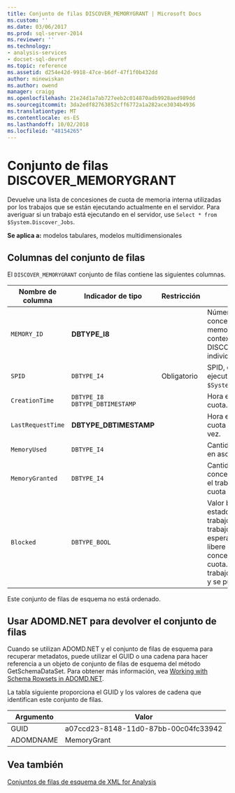 ```yaml
---
title: Conjunto de filas DISCOVER_MEMORYGRANT | Microsoft Docs
ms.custom: ''
ms.date: 03/06/2017
ms.prod: sql-server-2014
ms.reviewer: ''
ms.technology:
- analysis-services
- docset-sql-devref
ms.topic: reference
ms.assetid: d254e42d-9918-47ce-b6df-47f1f0b432dd
author: minewiskan
ms.author: owend
manager: craigg
ms.openlocfilehash: 21e24d1a7ab727eeb2c014870adb9928aed989dd
ms.sourcegitcommit: 3da2edf82763852cff6772a1a282ace3034b4936
ms.translationtype: MT
ms.contentlocale: es-ES
ms.lasthandoff: 10/02/2018
ms.locfileid: "48154265"
---
```

# <a name="discovermemorygrant-rowset"></a>Conjunto de filas DISCOVER_MEMORYGRANT
  Devuelve una lista de concesiones de cuota de memoria interna utilizadas por los trabajos que se están ejecutando actualmente en el servidor. Para averiguar si un trabajo está ejecutando en el servidor, use `Select * from $System.Discover_Jobs`.  
  
 **Se aplica a:** modelos tabulares, modelos multidimensionales  
  
## <a name="rowset-columns"></a>Columnas del conjunto de filas  
 El `DISCOVER_MEMORYGRANT` conjunto de filas contiene las siguientes columnas.  
  
|Nombre de columna|Indicador de tipo|Restricción|Descripción|  
|-----------------|--------------------|-----------------|-----------------|  
|`MEMORY_ID`|**DBTYPE_I8**||Número que identifica la concesión de cuota de memoria. Único en el contexto de una solicitud de DISCOVER_MEMORYGRANT individual.|  
|`SPID`|`DBTYPE_I4`|Obligatorio|SPID, que puede obtener ejecutando `Select * from $System.Discover_Sessions`.|  
|`CreationTime`|`DBTYPE_I8 DBTYPE_DBTIMESTAMP`||Hora en que se concedió la cuota.|  
|`LastRequestTime`|**DBTYPE_DBTIMESTAMP**||Hora en que la solicitud de cuota se modificó por última vez.|  
|`MemoryUsed`|`DBTYPE_I4`||Cantidad de memoria usada en asociación con la cuota.|  
|`MemoryGranted`|`DBTYPE_I4`||Cantidad de memoria concedida para que la use el trabajo que obtiene la cuota de memoria.|  
|`Blocked`|`DBTYPE_BOOL`||Valor booleano que indica el estado del bloqueo del trabajo. True indica que el trabajo está bloqueado a la espera de que otro trabajo libere cuota suficiente para conceder su solicitud de la cuota. False indica que el trabajo ha recibido su cuota y se puede ejecutar.|  
  
 Este conjunto de filas de esquema no está ordenado.  
  
## <a name="using-adomdnet-to-return-the-rowset"></a>Usar ADOMD.NET para devolver el conjunto de filas  
 Cuando se utilizan ADOMD.NET y el conjunto de filas de esquema para recuperar metadatos, puede utilizar el GUID o una cadena para hacer referencia a un objeto de conjunto de filas de esquema del método GetSchemaDataSet. Para obtener más información, vea [Working with Schema Rowsets in ADOMD.NET](../../../relational-databases/native-client-ole-db-rowsets/rowsets.md).  
  
 La tabla siguiente proporciona el GUID y los valores de cadena que identifican este conjunto de filas.  
  
|Argumento|Valor|  
|--------------|-----------|  
|GUID|a07ccd23-8148-11d0-87bb-00c04fc33942|  
|ADOMDNAME|MemoryGrant|  
  
## <a name="see-also"></a>Vea también  
 [Conjuntos de filas de esquema de XML for Analysis](xml-for-analysis-schema-rowsets.md)  
  
  
